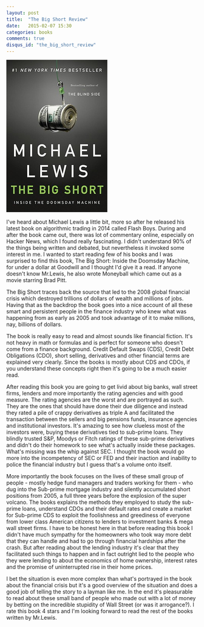 ```yaml
---
layout: post
title:  "The Big Short Review"
date:   2015-02-07 15:30
categories: books
comments: true
disqus_id: "the_big_short_review"
---
```

<img class="right-image" src="/assets/images/the-big-short.jpg"
alt="The Big Short: Inside the Doomsday Machine">

I've heard about Michael Lewis a little bit, more so after he released
his latest book on algorithmic trading in 2014 called Flash
Boys. During and after the book came out, there was lot of commentary
online, especially on Hacker News, which I found really fascinating. I
didn't understand 90% of the things being written and debated, but
nevertheless it invoked some interest in me. I wanted to start reading
few of his books and I was surprised to find this book, The Big Short:
Inside the Doomsday Machine, for under a dollar at Goodwill and I
thought I'd give it a read. If anyone doesn't know Mr.Lewis, he also
wrote Moneyball which came out as a movie starring Brad Pitt.

The Big Short traces back the source that led to the 2008 global
financial crisis which destroyed trillions of dollars of wealth and
millions of jobs. Having that as the backdrop the book goes into a
nice account of all these smart and persistent people in the finance
industry who knew what was happening from as early as 2005 and took
advantage of it to make millions, nay, billions of dollars.

The book is really easy to read and almost sounds like financial
fiction. It's not heavy in math or formulas and is perfect for someone
who doesn't come from a finance background. Credit Default Swaps
(CDS), Credit Debt Obligations (CDO), short selling, derivatives and
other financial terms are explained very clearly. Since the books is
mostly about CDS and CDOs, if you understand these concepts right then
it's going to be a much easier read.

After reading this book you are going to get livid about big banks,
wall street firms, lenders and more importantly the rating agencies
and with good measure. The rating agencies are the worst and are
portrayed as such. They are the ones that should have done their due
diligence and instead they rated a pile of crappy derivatives as
triple A and facilitated the transaction between the sellers and big
pensions funds, insurance agencies and institutional investors. It's
amazing to see how clueless most of the investors were, buying these
derivatives tied to sub-prime loans. They blindly trusted S&amp;P,
Moodys or Fitch ratings of these sub-prime derivatives and didn't do
their homework to see what's actually inside these packages. What's
missing was the whip against SEC. I thought the book would go more
into the incompetency of SEC or FED and their inaction and inability
to police the financial industry but I guess that's a volume onto
itself.

More importantly the book focuses on the lives of these small group of
people - mostly hedge fund managers and traders working for them - who
dug into the Sub-prime mortgage industry and silently accumulated
short positions from 2005, a full three years before the explosion of
the super volcano. The books explains the methods they employed to
study the sub-prime loans, understand CDOs and their default rates and
create a market for Sub-prime CDS to exploit the foolishness and
greediness of everyone from lower class American citizens to lenders
to investment banks & mega wall street firms. I have to be honest here
in that before reading this book I didn't have much sympathy for the
homeowners who took way more debt that they can handle and had to go
through financial hardships after the crash. But after reading about
the lending industry it's clear that they facilitated such things to
happen and in fact outright lied to the people who they were lending
to about the economics of home ownership, interest rates and the
promise of uninterrupted rise in their home prices.

I bet the situation is even more complex than what's portrayed in the
book about the financial crisis but it's a good overview of the
situation and does a good job of telling the story to a layman like
me. In the end it's pleasurable to read about these small band of
people who made out with a lot of money by betting on the incredible
stupidity of Wall Street (or was it arrogance?). I rate this book 4
stars and I'm looking forward to read the rest of the books written by
Mr.Lewis.
